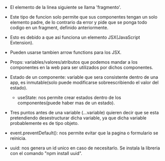 - El elemento de la linea siguiente se llama 'fragmento'.
- Este tipo de funcion solo permite que sus componentes tengan un solo
elemento padre, de lo contrario da error y pide que se ponga todo
codigo en un fragment, definido anteriormente.
- Esto es debido a que asi funciona un elemento JSX(JavaScript Extension).
- Pueden usarse tambien arrow functions para los JSX.

- Props: variables/valores/atributos que podemos mandar a los componentes
en la web para ser utilizados por dichos componentes.
- Estado de un componente: variable que sera consistente dentro de una app, es inmutable(solo puede modificarse sobreescribiendo el valor del estado).
    - useState: nos permite crear estados dentro de los componentes(puede haber mas de un estado).
- Tres puntos antes de una variable (...variable) quieren decir que se esta pretendiendo desestructurar dicha variable, ya que dicha variable probablemente es de tipo objeto.
- event.preventDefault(): nos permite evitar que la pagina o formulario se reinicia.
- uuid: nos genera un id unico en caso de necesitarlo. Se instala la libreria con el comando "npm install uuid".